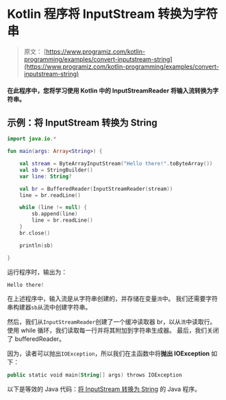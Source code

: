# Kotlin 程序将 InputStream 转换为字符串

> 原文： [https://www.programiz.com/kotlin-programming/examples/convert-inputstream-string](https://www.programiz.com/kotlin-programming/examples/convert-inputstream-string)

#### 在此程序中，您将学习使用 Kotlin 中的 InputStreamReader 将输入流转换为字符串。

## 示例：将 InputStream 转换为 String

```kt
import java.io.*

fun main(args: Array<String>) {

    val stream = ByteArrayInputStream("Hello there!".toByteArray())
    val sb = StringBuilder()
    var line: String?

    val br = BufferedReader(InputStreamReader(stream))
    line = br.readLine()

    while (line != null) {
        sb.append(line)
        line = br.readLine()
    }
    br.close()

    println(sb)

}
```

运行程序时，输出为：

```kt
Hello there!
```

在上述程序中，输入流是从字符串创建的，并存储在变量`流`中。 我们还需要字符串构建器`sb`从流中创建字符串。

然后，我们从`InputStreamReader`创建了一个缓冲读取器 br，以从`流`中读取行。 使用 while 循环，我们读取每一行并将其附加到字符串生成器。 最后，我们关闭了 bufferedReader。

因为，读者可以抛出`IOException`，所以我们在主函数中将**抛出 IOException** 如下：

```kt
public static void main(String[] args) throws IOException
```

以下是等效的 Java 代码：[将 InputStream 转换为 String](/java-programming/examples/convert-inputstream-string "Java program to convert InputStream to String") 的 Java 程序。